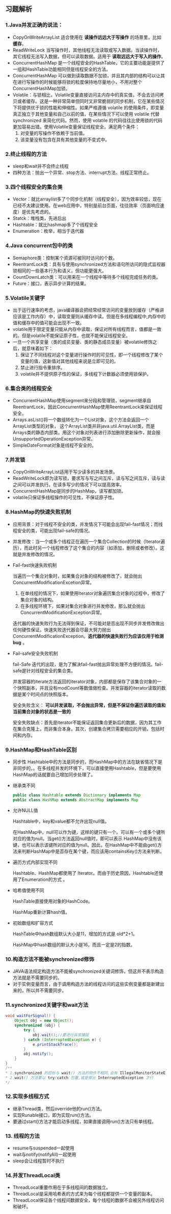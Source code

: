 ## 习题解析

### 1.Java并发正确的说法：

- CopyOnWriteArrayList 适合使用在 **读操作远远大于写操作** 的场景里，比如 **缓存**。
- ReadWriteLock 当写操作时，其他线程无法读取或写入数据。当读操作时，其它线程无法写入数据，但可以读取数据。适用于 **读取远远大于写入的操作**。
- ConcurrentHashMap 是一个线程安全的HashTable，它的主要功能是提供了一组和HashTable功能相同但是线程安全的方法。
- ConcurrentHashMap 可以做到读取数据不加锁，并且其内部的结构可以让其在进行写操作的时候能够将锁的粒度保持地尽量地小，不用对整个ConcurrentHashMap加锁。
- Volatile：与锁相比，Volatile变量直接访问主内存中的真实值，不会去访问拷贝或者缓存。这是一种非常简单但同时又非常脆弱的同步机制，它在某些情况下将提供优于锁的性能和伸缩性。如果严格遵循 volatile 的使用条件，即变量真正独立于其他变量和自己以前的值，在某些情况下可以使用 volatile 代替 synchronized 来简化代码。然而，使用 volatile 的代码往往比使用锁的代码更加容易出错。使用Volatile变量保证线程安全，满足两个条件：
  1. 对变量的写操作不依赖于当前值。
  2. 该变量没有包含在具有其他变量的不变式中。

### 2.终止线程的方法

- sleep和wait并不会终止线程
- 四种方法：抛出一个异常、stop方法、interrupt方法、线程正常终止。

### 3.四个线程安全的集合类

- Vector：就比arraylist多了个同步化机制（线程安全），因为效率较低，现在已经不太建议使用。在web应用中，特别是前台页面，往往效率（页面响应速度）是优先考虑的。
- Statck：堆栈类，先进后出
- Hashtable：就比hashmap多了个线程安全
- Enumeration：枚举，相当于迭代器

### 4.Java concurrent包中的类

- Semaphore类：控制某个资源可被同时访问的个数。
- ReentrantLock类：具有与使用synchronized方法和语句所访问的隐式监视器锁相同的一些基本行为和语义，但功能更强大。
- CountDownLatch类：可以用来在一个线程中等待多个线程完成任务的类。
- Future：接口，表示异步计算的结果。

### 5.Volatile关键字

- 出于运行速率的考虑，java编译器会把经常经常访问的变量放到缓存（严格讲应该是工作内存）中，读取变量则从缓存中读。但是在多线程编程中,内存中的值和缓存中的值可能会出现不一致。
- volatile用于限定变量只能从内存中读取，保证对所有线程而言，值都是一致的。但是volatile不能保证原子性，也就不能保证线程安全。
- 一旦一个共享变量（类的成员变量、类的静态成员变量）被volatile修饰之后，就意味着如下：
  1. 保证了不同线程对这个变量进行操作时的可见性，即一个线程修改了某个变量的值，这新值对其他线程来说是立即可见的。
  2. 禁止进行指令重排序。
  3. volatile并不提供原子性的保证，多线程下计数器必须使用锁保护。

### 6.集合类的线程安全

- ConcurrentHashMap使用segment来分段和管理锁，segment继承自ReentrantLock，因此ConcurrentHashMap使用ReentrantLock来保证线程安全。
- Arrays.asList()将一个数组转化为一个List对象，这个方法会返回一个ArrayList类型的对象， 这个ArrayList类并非java.util.ArrayList类，而是Arrays类的静态内部类。用这个对象对列表进行添加删除更新操作，就会报UnsupportedOperationException异常。
- SimpleDateFormat对象是线程不安全的。

### 7.并发锁

- CopyOnWriteArrayList适用于写少读多的并发场景。
- ReadWriteLock即为读写锁，要求写与写之间互斥，读与写之间互斥，读与读之间可以并发执行。在读多写少的情况下可以提高效率。
- ConcurrentHashMap是同步的HashMap，读写都加锁。
- volatile只保证多线程操作的可见性，不保证原子性。

### 8.HashMap的快速失败机制

- 应用背景：对于线程不安全的类，并发情况下可能会出现fail-fast情况；而线程安全的类，可能出现fail-safe的情况。

- 并发修改：当一个或多个线程正在遍历一个集合Collection的时候（Iterator遍历），而此时另一个线程修改了这个集合的内容（如添加，删除或者修改）。这就是并发修改的情况。

- Fail-fast快速失败机制

  当遍历一个集合对象时，如果集合对象的结构被修改了，就会抛出ConcurrentModificationExcetion异常。

  1. 在单线程的情况下，如果使用Iterator对象遍历集合对象的过程中，修改了集合对象的结构。
  2. 在多线程环境下，如果对集合对象进行并发修改，那么就会抛出ConcurrentModificationException异常。

  迭代器的快速失败行为无法得到保证，不可能对是否出现不同步并发修改做出任何硬性保证。快速失败迭代器会尽最大努力抛出 ConcurrentModificationException。**迭代器的快速失败行为应该仅用于检测 bug** 。

- Fail-safe安全失败机制

  fail-Safe 迭代的出现，是为了解决fail-fast抛出异常处理不方便的情况。fail-safe是针对线程安全的集合类。

  并发容器的iterate方法返回的iterator对象，内部都是保存了该集合对象的一个快照副本，并且没有modCount等数值做检查。并发容器的iterator读取的数据是某个时间点的快照版本。

  安全失败含义： **可以并发读取，不会抛出异常，但是不保证你遍历读取的值和当前集合对象的状态是一致的** 

  安全失败缺点：首先是iterator不能保证返回集合更新后的数据，因为其工作在集合克隆上，而非集合本身。其次，创建集合拷贝需要相应的开销，包括时间和内存。

### 9.HashMap和HashTable区别

- 同步性
  Hashtable中的方法是同步的，而HashMap中的方法在缺省情况下是非同步的，。在多线程并发的环境下，可以直接使用Hashtable，但是要使用HashMap的话就要自己增加同步处理了。

- 继承类不同

  ```java
  public class Hashtable extends Dictionary implements Map
  public class HashMap extends AbstractMap implements Map
  ```

- 允许NULL值

  Hashtable中，key和value都不允许出现null值。

  在HashMap中，null可以作为键，这样的键只有一个。可以有一个或多个键所对应的值为null。当get()方法返回null值时，即可以表示 HashMap中没有该键，也可以表示该键所对应的值为null。因此，在HashMap中不能由get()方法来判断HashMap中是否存在某个键，而应该用containsKey()方法来判断。

- 遍历方式内部实现不同

  Hashtable、HashMap都使用了 Iterator。而由于历史原因，Hashtable还使用了Enumeration的方式 。

- 哈希值使用不同

  HashTable直接使用对象的HashCode。

  HashMap重新计算hash值。

- 初始数组和扩容方式

  HashTable中hash数组默认大小是11，增加的方式是 old*2+1。

  HashMap中hash数组的默认大小是16，而且一定是2的指数。

### 10.构造方法不能被synchronized修饰

- JAVA语法规定构造方法不能被synchronized关键词修饰，但这并不表示构造方法就是不需要同步的。
- 对于实例变量而言，由于调用构造方法的线程访问的这些实例变量都是新建出来的，所以并不需要同步。

### 11.synchronized关键字和wait方法

```java
void waitForSignal() {
    Object obj = new Object();
    synchronized (obj) {
   		try {
    		obj.wait();//要进行异常捕捉
    	} catch (InterruptedException e) {
    		e.printStackTrace();
    	}
    	obj.notify();
    }
}
/**
* 1.synchronized 的目标与 wait() 方法的物件不相同,会有 IllegalMonitorStateException
* 2.wait() 方法要以 try/catch 包覆,或是掷出 InterruptedException 才行
*/

```

### 12.实现多线程方式

- 继承Thread类，然后override他的run()方法。
- 实现Runable接口，即为实现run()方法。
- 要通过start()方法才能启动多线程，如果直接调用run()方法只有单线程。

### 13. 线程的方法

- resume与suspended一起使用
- wait与notify(notifyAll)一起使用
- sleep会让线程暂时不执行

### 14.并发ThreadLocal类

- ThreadLocal重要作用在于多线程间的数据独立。
- ThreadLocal是采用哈希表的方式来为每个线程都提供一个变量的副本。
- ThreadLocal保证各个线程间数据安全，每个线程的数据不会被另外线程访问和破坏。